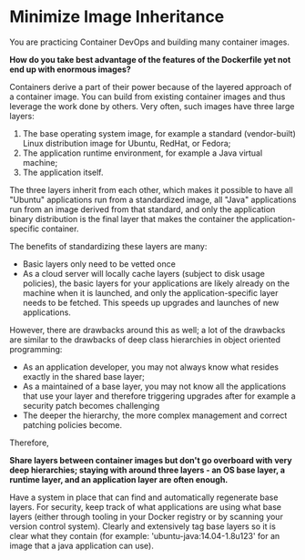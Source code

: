 # Minimize Image Inheritance

You are practicing Container DevOps and building many container images.

**How do you take best advantage of the features of the Dockerfile yet not end up with enormous images?**

Containers derive a part of their power because of the layered approach of a container image. You can build from existing container images and thus leverage the work done by others. Very often, such images have three large layers:

1. The base operating system image, for example a standard (vendor-built) Linux distribution image for Ubuntu, RedHat, or Fedora; 
2. The application runtime environment, for example a Java virtual machine;
3. The application itself.

The three layers inherit from each other, which makes it possible to have all "Ubuntu" applications run from a standardized image, all "Java" applications run from an image derived from that standard, and only the application binary distribution is the final layer that makes the container the application-specific container.

The benefits of standardizing these layers are many:

* Basic layers only need to be vetted once
* As a cloud server will locally cache layers (subject to disk usage policies), the basic layers for your applications are likely already on the machine when it is launched, and only the application-specific layer needs to be fetched. This speeds up upgrades and launches of new applications.

However, there are drawbacks around this as well; a lot of the drawbacks are similar to the drawbacks of deep class hierarchies in object oriented programming:

* As an application developer, you may not always know what resides exactly in the shared base layer;
* As a maintained of a base layer, you may not know all the applications that use your layer and therefore triggering upgrades after for example a security patch becomes challenging
* The deeper the hierarchy, the more complex management and correct patching policies become.

Therefore,

**Share layers between container images but don't go overboard with very deep hierarchies; staying with around three layers - an OS base layer, a runtime layer, and an application layer are often enough.**

Have a system in place that can find and automatically regenerate base layers. For security, keep track of what applications are using what base layers (either through tooling in your Docker registry or by scanning your version control system). Clearly and extensively tag base layers so it is clear what they contain (for example: 'ubuntu-java:14.04-1.8u123' for an image that a java application can use).
